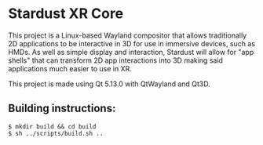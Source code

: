 # Stardust XR Core

This project is a Linux-based Wayland compositor that allows traditionally 2D applications to be interactive in 3D for use in immersive devices, such as HMDs. As well as simple display and interaction, Stardust will allow for "app shells" that can transform 2D app interactions into 3D making said applications much easier to use in XR.

This project is made using Qt 5.13.0 with QtWayland and Qt3D.

## Building instructions:

```
$ mkdir build && cd build
$ sh ../scripts/build.sh ..
```
